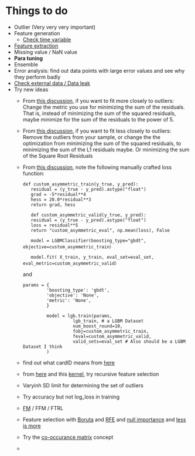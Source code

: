 # Things to do

- Outlier (Very very very important)
- Feature generation
   - [Check time variable](https://www.kaggle.com/denzo123/a-closer-look-at-date-variables)
- [Feature extraction](https://www.kaggle.com/c/elo-merchant-category-recommendation/discussion/73937)
- Missing value / NaN value
- **Para tuning**
- Ensemble
- Error analysis: find out data points with large error values and see why they perform badly
- [Check external data / Data leak](https://www.kaggle.com/c/elo-merchant-category-recommendation/discussion/72958)
- Try new ideas
   - From [this discussion](https://www.kaggle.com/c/elo-merchant-category-recommendation/discussion/78470), if you want to fit more closely to outliers: Change the metric you use for minimizing the sum of the residuals. That is, instead of minimizing the sum of the squared residuals, maybe minimize for the sum of the residuals to the power of 5.
   - From [this discussion](https://www.kaggle.com/c/elo-merchant-category-recommendation/discussion/78470), if you want to fit less closely to outliers: Remove the outliers from your sample, or change the the optimization from minimizing the sum of the squared residuals, to minimizing the sum of the L1 residuals maybe. Or minimizing the sum of the Square Root Residuals
   - From [this discussion](https://www.kaggle.com/c/elo-merchant-category-recommendation/discussion/78470), note the following manually crafted loss function:
      ```
      def custom_asymmetric_train(y_true, y_pred):
         residual = (y_true - y_pred).astype("float")
         grad = -5*residual**4
         hess = 20.0*residual**3
         return grad, hess

         def custom_asymmetric_valid(y_true, y_pred):
         residual = (y_true - y_pred).astype("float")
         loss = residual**5
         return "custom_asymmetric_eval", np.mean(loss), False

         model = LGBMClassifier(boosting_type="gbdt", objective=custom_asymmetric_train）

         model.fit( X_train, y_train, eval_set=eval_set, eval_metric=custom_asymmetric_valid）
      ```
      and <br/>
      
      ```
      params = {
               'boosting_type': 'gbdt',
               'objective': 'None',
               'metric': 'None',
               }

               model = lgb.train(params,
                         lgb_train, # a LGBM Dataset
                         num_boost_round=10,
                         fobj=custom_asymmetric_train,
                         feval=custom_asymmetric_valid,
                         valid_sets=eval_set # Also should be a LGBM Dataset I think
               )
      ```
   - find out what cardID means from [here](https://www.kaggle.com/c/elo-merchant-category-recommendation/discussion/78732)
   - from [here](https://www.kaggle.com/c/elo-merchant-category-recommendation/discussion/78614) and this [kernel](https://www.kaggle.com/roydatascience/recursive-feature-selection-using-sklearn-on-elo?scriptVersionId=9969948), try recursive feature selection
   - Varyinh SD limit for determining the set of outliers
   - Try accuracy but not log_loss in training
   - [FM](https://www.kaggle.com/c/elo-merchant-category-recommendation/discussion/76480) / FFM / FTRL
   - Feature selection with [Boruta](https://www.kaggle.com/c/elo-merchant-category-recommendation/discussion/78408) and [RFE](https://www.kaggle.com/roydatascience/recursive-feature-selection-using-sklearn-on-elo?scriptVersionId=9917777) and [null importance](https://www.kaggle.com/ogrellier/feature-selection-with-null-importances) and [less is more](https://www.kaggle.com/c/elo-merchant-category-recommendation/discussion/73937)
   - Try the [co-occurance matrix](https://www.kaggle.com/c/elo-merchant-category-recommendation/discussion/78600) concept
   - 
